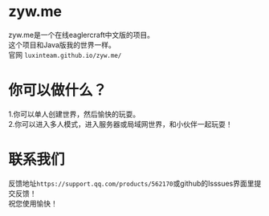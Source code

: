 # zyw.me
zyw.me是一个在线eaglercraft中文版的项目。   
这个项目和Java版我的世界一样。   
官网 ```luxinteam.github.io/zyw.me/```
# 你可以做什么？
1.你可以单人创建世界，然后愉快的玩耍。   
2.你可以进入多人模式，进入服务器或局域网世界，和小伙伴一起玩耍！
# 联系我们
反馈地址```https://support.qq.com/products/562170```或github的Isssues界面里提交反馈！   
祝您使用愉快！
